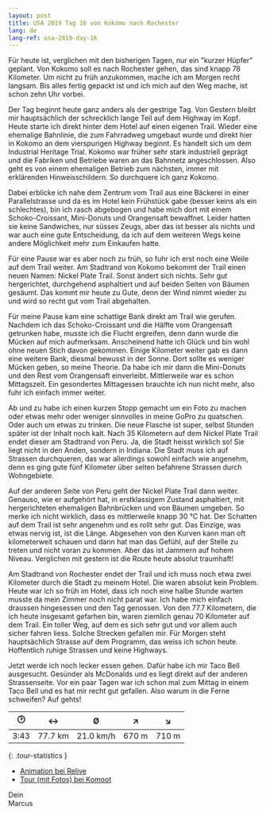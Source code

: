 ```yaml
---
layout: post
title: USA 2019 Tag 16 von Kokomo nach Rochester
lang: de
lang-ref: usa-2019-day-16
---
```


Für heute ist, verglichen mit den bisherigen Tagen, nur ein "kurzer Hüpfer" geplant. Von Kokomo soll es nach Rochester gehen, das sind knapp 78 Kilometer. Um nicht zu früh anzukommen, mache ich am Morgen recht langsam. Bis alles fertig gepackt ist und ich mich auf den Weg mache, ist schon zehn Uhr vorbei.

Der Tag beginnt heute ganz anders als der gestrige Tag. Von Gestern bleibt mir hauptsächlich der schrecklich lange Teil auf dem Highway im Kopf. Heute starte ich direkt hinter dem Hotel auf einen eigenen Trail. Wieder eine ehemalige Bahnlinie, die zum Fahrradweg umgebaut wurde und direkt hier in Kokomo an dem vierspurigen Highway beginnt. Es handelt sich um dem Industrial Heritage Trial. Kokomo war früher sehr stark industriell geprägt und die Fabriken und Betriebe waren an das Bahnnetz angeschlossen. Also geht es von einem ehemaligen Betrieb zum nächsten, immer mit erklärenden Hinweisschildern. So durchquere ich ganz Kokomo.

Dabei erblicke ich nahe dem Zentrum vom Trail aus eine Bäckerei in einer Parallelstrasse und da es im Hotel kein Frühstück gabe (besser keins als ein schlechtes), bin ich rasch abgebogen und habe mich dort mit einem Schoko-Croissant, Mini-Donuts und Orangensaft bewaffnet. Leider hatten sie keine Sandwiches, nur süsses Zeugs, aber das ist besser als nichts und war auch eine gute Entscheidung, da ich auf dem weiteren Wegs keine andere Möglichkeit mehr zum Einkaufen hatte.

Für eine Pause war es aber noch zu früh, so fuhr ich erst noch eine Weile auf dem Trail weiter. Am Stadtrand von Kokomo bekommt der Trail einen neuen Namen: Nickel Plate Trail. Sonst ändert sich nichts. Sehr gut hergerichtet, durchgehend asphaltiert und auf beiden Seiten von Bäumen gesäumt. Das kommt mir heute zu Gute, denn der Wind nimmt wieder zu und wird so recht gut vom Trail abgehalten.

Für meine Pause kam eine schattige Bank direkt am Trail wie gerufen. Nachdem ich das Schoko-Croissant und die Hälfte vom Orangensaft getrunken habe, musste ich die Flucht ergreifen, denn dann wurde die Mücken auf mich aufmerksam. Anscheinend hatte ich Glück und bin wohl ohne neuen Stich davon gekommen. Einige Kilometer weiter gab es dann eine weitere Bank, diesmal bewusst in der Sonne. Dort sollte es weniger Mücken geben, so meine Theorie. Da habe ich mir dann die Mini-Donuts und den Rest vom Orangensaft einverleibt. Mittlerweile war es schon Mittagszeit. Ein gesondertes Mittagessen brauchte ich nun nicht mehr, also fuhr ich einfach immer weiter.

Ab und zu habe ich einen kurzen Stopp gemacht um ein Foto zu machen oder etwas mehr oder weniger sinnvolles in meine GoPro zu quatschen. Oder auch um etwas zu trinken. Die neue Flasche ist super, selbst Stunden später ist der Inhalt noch kalt. Nach 35 Kilometern auf dem Nickel Plate Trail endet dieser am Stadtrand von Peru. Ja, die Stadt heisst wirklich so! Sie liegt nicht in den Anden, sondern in Indiana. Die Stadt muss ich auf Strassen durchqueren, das war allerdings sowohl einfach wie angenehm, denn es ging gute fünf Kilometer über selten befahrene Strassen durch Wohngebiete.

Auf der anderen Seite von Peru geht der Nickel Plate Trail dann weiter. Genauso, wie er aufgehört hat, in erstklassigem Zustand asphaltiert, mit hergerichteten ehemaligen Bahnbrücken und von Bäumen umgeben. So merke ich nicht wirklich, dass es mittlerweile knapp 30 °C hat. Der Schatten auf dem Trail ist sehr angenehm und es rollt sehr gut. Das Einzige, was etwas nervig ist, ist die Länge. Abgesehen von den Kurven kann man oft kilometerweit schauen und dann hat man das Gefühl, auf der Stelle zu treten und nicht voran zu kommen. Aber das ist Jammern auf hohem Niveau. Verglichen mit gestern ist die Route heute absolut traumhaft!

Am Stadtrand von Rochester endet der Trail und ich muss noch etwa zwei Kilometer durch die Stadt zu meinem Hotel. Die waren absolut kein Problem. Heute war ich so früh im Hotel, dass ich noch eine halbe Stunde warten musste da mein Zimmer noch nicht parat war. Ich habe mich einfach draussen hingesessen und den Tag genossen. Von den 77.7 Kilometern, die ich heute insgesamt gefarhen bin, waren ziemlich genau 70 Kilometer auf dem Trail. Ein toller Weg, auf dem es sich sehr gut und vor allem auch sicher fahren liess. Solche Strecken gefallen mir. Für Morgen steht hauptsächlich Strasse auf dem Programm, das weiss ich schon heute. Hoffentlich ruhige Strassen und keine Highways.

Jetzt werde ich noch lecker essen gehen. Dafür habe ich mir Taco Bell ausgesucht. Gesünder als McDonalds und es liegt direkt auf der anderen Strassenseite. Vor ein paar Tagen war ich schon mal zum Mittag in einem Taco Bell und es hat mir recht gut gefallen. Also warum in die Ferne schweifen? Auf gehts!

| 🕑    | ↔      | Ø         | ↗     | ↘     |
| :--: | :-----: | :-------: | :---: | :---: |
| 3:43 | 77.7 km | 21.0 km/h | 670 m | 710 m |
{: .tour-statistics }

- [Animation bei Relive](https://www.relive.cc/view/gh39758585515)
- [Tour (mit Fotos) bei Komoot](https://www.komoot.de/tour/90056199/zoom)

Dein  
Marcus

<!-- - [Weiterlesen mit Tag 17](/de/2019/08/30/USA-2019-Tag-17/) -->
